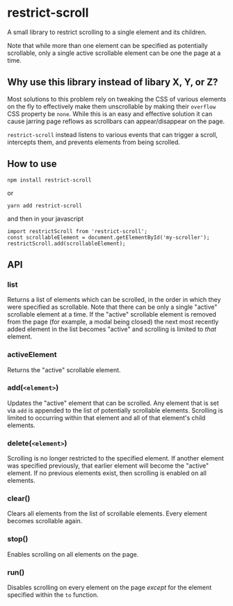 # restrict-scroll

A small library to restrict scrolling to a single element and its children.

Note that while more than one element can be specified as potentially scrollable, only a single active scrollable element can be one the page at a time.

## Why use this library instead of libary X, Y, or Z?

Most solutions to this problem rely on tweaking the CSS of various elements on the fly to effectively make them unscrollable by making their `overflow` CSS property be `none`. While this is an easy and effective solution it can cause jarring page reflows as scrollbars can appear/disappear on the page.

`restrict-scroll` instead listens to various events that can trigger a scroll, intercepts them, and prevents elements from being scrolled.

## How to use

`npm install restrict-scroll`

or

`yarn add restrict-scroll`

and then in your javascript

```
import restrictScroll from 'restrict-scroll';
const scrollableElement = document.getElementById('my-scroller');
restrictScroll.add(scrollableElement);
```

## API

### list

Returns a list of elements which can be scrolled, in the order in which they were specified as scrollable. Note that there can be only a single "active" scrollable element at a time. If the "active" scrollable element is removed from the page (for example, a modal being closed) the next most recently added element in the list becomes "active" and scrolling is limited to _that_ element.

### activeElement

Returns the "active" scrollable element.

### add(`<element>`)

Updates the "active" element that can be scrolled. Any element that is set via `add` is appended to the list of potentially scrollable elements. Scrolling is limited to occurring within that element and all of that element's child elements.

### delete(`<element>`)

Scrolling is no longer restricted to the specified element. If another element was specified previously, that earlier element will become the "active" element. If no previous elements exist, then scrolling is enabled on all elements.

### clear()

Clears all elements from the list of scrollable elements. Every element becomes scrollable again.

### stop()

Enables scrolling on all elements on the page.

### run()

Disables scrolling on every element on the page _except_ for the element specified within the `to` function.
